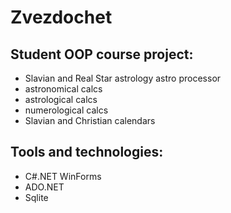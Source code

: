 # Zvezdochet
## Student OOP course project:
- Slavian and Real Star astrology astro processor
- astronomical calcs
- astrological calcs
- numerological calcs
- Slavian and Christian calendars
## Tools and technologies:
- C#.NET WinForms
- ADO.NET
- Sqlite
